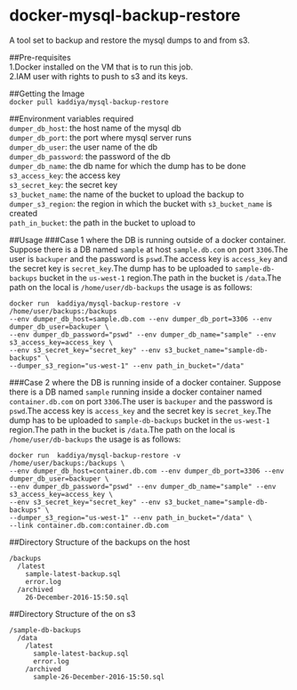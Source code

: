 # docker-mysql-backup-restore  
A tool set to backup and restore the mysql dumps to and from s3.  

##Pre-requisites  
1.Docker installed on the VM that is to run this job.  
2.IAM user with rights to push to s3 and its keys.  


##Getting the Image  
`docker pull kaddiya/mysql-backup-restore`


##Environment variables required  
`dumper_db_host`: the host name of the mysql db  
`dumper_db_port`: the port where mysql server runs  
`dumper_db_user`: the user name of the db  
`dumper_db_password`: the password of the db  
`dumper_db_name`: the db name for which the dump has to be done  
`s3_access_key`:  the access key  
`s3_secret_key`:  the secret key  
`s3_bucket_name`:  the name of the bucket to upload the backup to  
`dumper_s3_region`: the region in which the bucket with `s3_bucket_name` is created  
`path_in_bucket`:  the path in the bucket to upload to  


##Usage
###Case 1 where the DB is running outside of a docker container.
Suppose there is a DB named `sample` at host `sample.db.com` on port `3306`.The user is `backuper` and the password is `pswd`.The access key is `access_key` and the secret key is `secret_key`.The dump has to be uploaded to `sample-db-backups` bucket in the `us-west-1` region.The path in the bucket is `/data`.The path on the local is `/home/user/db-backups`
the usage is as follows:  

```
docker run  kaddiya/mysql-backup-restore -v /home/user/backups:/backups
--env dumper_db_host=sample.db.com --env dumper_db_port=3306 --env dumper_db_user=backuper \
--env dumper_db_password="pswd" --env dumper_db_name="sample" --env s3_access_key=access_key \
--env s3_secret_key="secret_key" --env s3_bucket_name="sample-db-backups" \
--dumper_s3_region="us-west-1" --env path_in_bucket="/data"
```  
###Case 2 where the DB is running inside of a docker container.
Suppose there is a DB named `sample` running inside a docker container named  `container.db.com` on port `3306`.The user is `backuper` and the password is `pswd`.The access key is `access_key` and the secret key is `secret_key`.The dump has to be uploaded to `sample-db-backups` bucket in the `us-west-1` region.The path in the bucket is `/data`.The path on the local is `/home/user/db-backups`
the usage is as follows:  

```
docker run  kaddiya/mysql-backup-restore -v /home/user/backups:/backups \
--env dumper_db_host=container.db.com --env dumper_db_port=3306 --env dumper_db_user=backuper \
--env dumper_db_password="pswd" --env dumper_db_name="sample" --env s3_access_key=access_key \
--env s3_secret_key="secret_key" --env s3_bucket_name="sample-db-backups" \
--dumper_s3_region="us-west-1" --env path_in_bucket="/data" \
--link container.db.com:container.db.com
```

##Directory Structure of the backups on the host

```
/backups
  /latest
    sample-latest-backup.sql
    error.log
  /archived
    26-December-2016-15:50.sql
```


##Directory Structure of the on s3

```
/sample-db-backups
  /data
    /latest
      sample-latest-backup.sql
      error.log
    /archived
      sample-26-December-2016-15:50.sql
```
